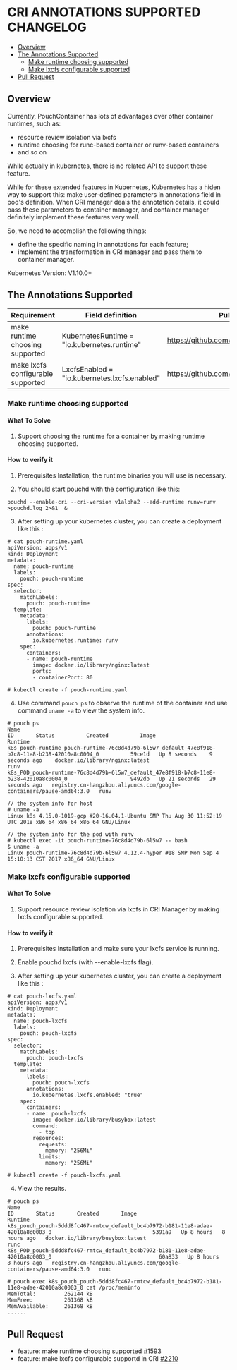 # CRI ANNOTATIONS SUPPORTED CHANGELOG

* [Overview](#overview "Overview")
* [The Annotations Supported](#the-annotations-supported "The Annotations Supported")
  * [Make runtime choosing supported](#make-runtime-choosing-supported "Make runtime choosing supported")
  * [Make lxcfs configurable supported](#make-lxcfs-configurable-supported "Make lxcfs configurable supported")
* [Pull Request](#pull-request "Pull Request")

## Overview

Currently, PouchContainer has lots of advantages over other container runtimes, such as:

* resource review isolation via lxcfs
* runtime choosing for runc-based container or runv-based containers
* and so on

While actually in kubernetes, there is no related API to support these feature.

While for these extended features in Kubernetes, Kubernetes has a hiden way to support this: make user-defined parameters in annotations field in pod's definition.
When CRI manager deals the annotation details, it could pass these parameters to container manager, and container manager definitely implement these features very well.

So, we need to accomplish the following things:

* define the specific naming in annotations for each feature;
* implement the transformation in CRI manager and pass them to container manager.

Kubernetes Version: V1.10.0+

## The Annotations Supported

| Requirement                       | Field definition                             | Pull Request                               |
|-----------------------------------|----------------------------------------------|--------------------------------------------|
| make runtime choosing supported   | KubernetesRuntime = "io.kubernetes.runtime"  | https://github.com/alibaba/pouch/pull/1593 |
| make lxcfs configurable supported | LxcfsEnabled = "io.kubernetes.lxcfs.enabled" | https://github.com/alibaba/pouch/pull/2210 |

### Make runtime choosing supported

#### What To Solve

1. Support choosing the runtime for a container by making runtime choosing supported.

#### How to verify it

1. Prerequisites Installation, the runtime binaries you will use is necessary.

2. You should start pouchd with the configuration like this:

```
pouchd --enable-cri --cri-version v1alpha2 --add-runtime runv=runv >pouchd.log 2>&1  &
```

3. After setting up your kubernetes cluster, you can create a deployment like this :

```
# cat pouch-runtime.yaml
apiVersion: apps/v1
kind: Deployment
metadata:
  name: pouch-runtime
  labels:
    pouch: pouch-runtime
spec:
  selector:
    matchLabels:
      pouch: pouch-runtime
  template:
    metadata:
      labels:
        pouch: pouch-runtime
      annotations:
        io.kubernetes.runtime: runv
    spec:
      containers:
      - name: pouch-runtime
        image: docker.io/library/nginx:latest
        ports:
        - containerPort: 80

# kubectl create -f pouch-runtime.yaml
```

4. Use command `pouch ps` to observe the runtime of the container and use command `uname -a` to view the system info.

```
# pouch ps
Name                                                                                                     ID       Status          Created          Image                                                                 Runtime
k8s_pouch-runtime_pouch-runtime-76c8d4d79b-6l5w7_default_47e8f918-b7c8-11e8-b238-42010a8c0004_0          59ce1d   Up 8 seconds    9 seconds ago    docker.io/library/nginx:latest                                        runv
k8s_POD_pouch-runtime-76c8d4d79b-6l5w7_default_47e8f918-b7c8-11e8-b238-42010a8c0004_0                    9492db   Up 21 seconds   29 seconds ago   registry.cn-hangzhou.aliyuncs.com/google-containers/pause-amd64:3.0   runv

// the system info for host
# uname -a
Linux k8s 4.15.0-1019-gcp #20~16.04.1-Ubuntu SMP Thu Aug 30 11:52:19 UTC 2018 x86_64 x86_64 x86_64 GNU/Linux

// the system info for the pod with runv
# kubectl exec -it pouch-runtime-76c8d4d79b-6l5w7 -- bash
$ uname -a
Linux pouch-runtime-76c8d4d79b-6l5w7 4.12.4-hyper #18 SMP Mon Sep 4 15:10:13 CST 2017 x86_64 GNU/Linux

```

### Make lxcfs configurable supported

#### What To Solve

1. Support resource review isolation via lxcfs in CRI Manager by making lxcfs configurable supported.

#### How to verify it

1. Prerequisites Installation and make sure your lxcfs service is running.

2. Enable pouchd lxcfs (with --enable-lxcfs flag).

3. After setting up your kubernetes cluster, you can create a deployment like this :

```
# cat pouch-lxcfs.yaml
apiVersion: apps/v1
kind: Deployment
metadata:
  name: pouch-lxcfs
  labels:
    pouch: pouch-lxcfs
spec:
  selector:
    matchLabels:
      pouch: pouch-lxcfs
  template:
    metadata:
      labels:
        pouch: pouch-lxcfs
      annotations:
        io.kubernetes.lxcfs.enabled: "true"
    spec:
      containers:
      - name: pouch-lxcfs
        image: docker.io/library/busybox:latest
        command:
          - top
        resources:
          requests:
            memory: "256Mi"
          limits:
            memory: "256Mi"

# kubectl create -f pouch-lxcfs.yaml
```

4. View the results.

```
# pouch ps
Name                                                                                                           ID       Status       Created       Image                                                                 Runtime
k8s_pouch_pouch-5ddd8fc467-rmtcw_default_bc4b7972-b181-11e8-adae-42010a8c0003_0                                5391a9   Up 8 hours   8 hours ago   docker.io/library/busybox:latest                                      runc
k8s_POD_pouch-5ddd8fc467-rmtcw_default_bc4b7972-b181-11e8-adae-42010a8c0003_0                                  60a833   Up 8 hours   8 hours ago   registry.cn-hangzhou.aliyuncs.com/google-containers/pause-amd64:3.0   runc

# pouch exec k8s_pouch_pouch-5ddd8fc467-rmtcw_default_bc4b7972-b181-11e8-adae-42010a8c0003_0 cat /proc/meminfo
MemTotal:         262144 kB
MemFree:          261368 kB
MemAvailable:     261368 kB
......
```

## Pull Request

* feature: make runtime choosing supported [#1593](https://github.com/alibaba/pouch/pull/1593)
* feature: make lxcfs configurable supportd in CRI [#2210](https://github.com/alibaba/pouch/pull/2210)
